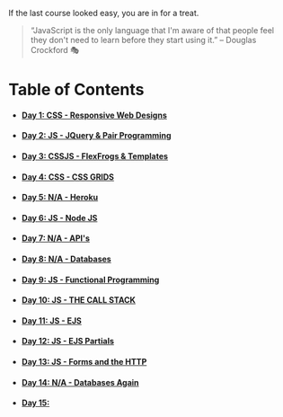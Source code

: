 If the last course looked easy, you are in for a treat.

> “JavaScript is the only language that I'm aware of that people feel they don't need to learn before they start using it.” – Douglas Crockford :performing_arts:

# **Table of Contents**
* #### [Day 1: CSS - Responsive Web Designs](https://abukhalil95.github.io/reading-notes/301/class-01)
* #### [Day 2: JS - JQuery & Pair Programming](https://abukhalil95.github.io/reading-notes/301/class-02)
* #### [Day 3: CSSJS - FlexFrogs & Templates](https://abukhalil95.github.io/reading-notes/301/class-03)
* #### [Day 4: CSS - CSS GRIDS](https://abukhalil95.github.io/reading-notes/301/class-04)
* #### [Day 5: N/A - Heroku](https://abukhalil95.github.io/reading-notes/301/class-05)
* #### [Day 6: JS - Node JS](https://abukhalil95.github.io/reading-notes/301/class-06)
* #### [Day 7: N/A - API's](https://abukhalil95.github.io/reading-notes/301/class-07)
* #### [Day 8: N/A - Databases](https://abukhalil95.github.io/reading-notes/301/class-08)
* #### [Day 9: JS - Functional Programming](https://abukhalil95.github.io/reading-notes/301/class-09)
* #### [Day 10: JS - THE CALL STACK](https://abukhalil95.github.io/reading-notes/301/class-10)
* #### [Day 11: JS - EJS](https://abukhalil95.github.io/reading-notes/301/class-11)
* #### [Day 12: JS - EJS Partials](https://abukhalil95.github.io/reading-notes/301/class-12)
* #### [Day 13: JS - Forms and the HTTP](https://abukhalil95.github.io/reading-notes/301/class-13)
* #### [Day 14: N/A - Databases Again](https://abukhalil95.github.io/reading-notes/301/class-14)
* #### [Day 15: ](https://abukhalil95.github.io/reading-notes/301/class-15)


